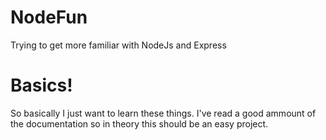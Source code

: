 # NodeFun
Trying to get more familiar with NodeJs and Express

# Basics!

So basically I just want to learn these things. I've read a good ammount of the documentation so
in theory this should be an easy project.
